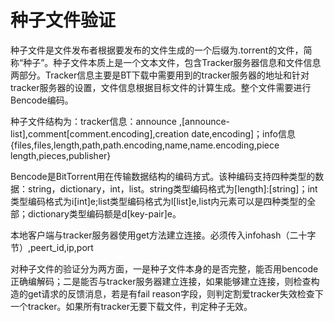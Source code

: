 # 种子文件验证

种子文件是文件发布者根据要发布的文件生成的一个后缀为.torrent的文件，简称“种子”。种子文件本质上是一个文本文件，包含Tracker服务器信息和文件信息两部分。Tracker信息主要是BT下载中需要用到的tracker服务器的地址和针对tracker服务器的设置，文件信息根据目标文件的计算生成。整个文件需要进行Bencode编码。

种子文件结构为：tracker信息：announce ,[announce-list],comment[comment.encoding],creation date,encoding]；info信息{files,files,length,path,path.encoding,name,name.encoding,piece length,pieces,publisher}

Bencode是BitTorrent用在传输数据结构的编码方式。该种编码支持四种类型的数据：string，dictionary，int，list。string类型编码格式为[length]:[string]；int类型编码格式为i[int]e;list类型编码格式为l[list]e,list内元素可以是四种类型的全部；dictionary类型编码额是d[key-pair]e。

本地客户端与tracker服务器使用get方法建立连接。必须传入infohash（二十字节）,peert_id,ip,port

对种子文件的验证分为两方面，一是种子文件本身的是否完整，能否用bencode正确编解码；二是能否与tracker服务器建立连接，如果能够建立连接，则检查构造的get请求的反馈消息，若是有fail reason字段，则判定割爱tracker失效检查下一个tracker。如果所有tracker无要下载文件，判定种子无效。